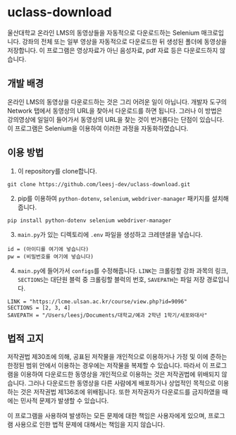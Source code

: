 # uclass-download
울산대학교 온라인 LMS의 동영상들을 자동적으로 다운로드하는 Selenium 매크로입니다. 강좌의 전체 또는 일부 영상을 자동적으로 다운로드한 뒤 생성된 폴더에 동영상을 저장합니다. 이 프로그램은 영상자료가 아닌 음성자료, pdf 자료 등은 다운로드하지 않습니다.

## 개발 배경
온라인 LMS의 동영상을 다운로드하는 것은 그리 어려운 일이 아닙니다. 개발자 도구의 Network 탭에서 동영상의 URL을 찾아서 다운로드를 하면 됩니다. 그러나 이 방법은 강의영상에 일일이 들어가서 동영상의 URL을 찾는 것이 번거롭다는 단점이 있습니다. 이 프로그램은 Selenium을 이용하여 이러한 과정을 자동화하였습니다.

## 이용 방법
1. 이 repository를 clone합니다.
```
git clone https://github.com/leesj-dev/uclass-download.git
```

2. pip를 이용하여 `python-dotenv`, `selenium`, `webdriver-manager` 패키지를 설치해줍니다.
```
pip install python-dotenv selenium webdriver-manager
```

3. `main.py`가 있는 디렉토리에 `.env` 파일을 생성하고 크레덴셜을 넣습니다.
```
id = (아이디를 여기에 넣습니다)
pw = (비밀번호를 여기에 넣습니다)
```

4. `main.py`에 들어가서 `configs`를 수정해줍니다. `LINK`는 크롤링할 강좌 과목의 링크, `SECTIONS`는 대단원 블럭 중 크롤링할 블럭의 번호, `SAVEPATH`는 파일 저장 경로입니다.
```
LINK = "https://lcme.ulsan.ac.kr/course/view.php?id=9096"
SECTIONS = [2, 3, 4]
SAVEPATH = "/Users/leesj/Documents/대학교/예과 2학년 1학기/세포와대사"
```

## 법적 고지
저작권법 제30조에 의해, 공표된 저작물을 개인적으로 이용하거나 가정 및 이에 준하는 한정된 범위 안에서 이용하는 경우에는 저작물을 복제할 수 있습니다. 따라서 이 프로그램을 이용하여 다운로드한 동영상을 개인적으로 이용하는 것은 저작권법에 위배되지 않습니다. 그러나 다운로드한 동영상을 다른 사람에게 배포하거나 상업적인 목적으로 이용하는 것은 저작권법 제136조에 위배됩니다. 또한 저작권자가 다운로드를 금지하였을 때에는 민사적 문제가 발생할 수 있습니다.

이 프로그램을 사용하여 발생하는 모든 문제에 대한 책임은 사용자에게 있으며, 프로그램 사용으로 인한 법적 문제에 대해서는 책임을 지지 않습니다.